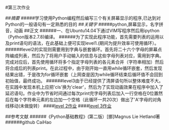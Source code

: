 ﻿#第三次作业


##_摘要_
#####学习使用Python编程然后编写三个有关屏幕显示的程序,已达到对Python的一般语句有一定熟悉的目的
##_关键字_
#####python,屏幕显示，名字拼音，动画
##正文
######一、在Ubuntu14.04下通过VIM写程序然后用ipython（Python版本2.7.8)编译。
######为了实现此程序功能，首先需要列表的运用以及print语句的语法，在此基础上便可实现level1.(期间为提升效率可使用循环）。
######level2的实现则需要用到字典与嵌套循环。首先将二十六个字母的屏幕点阵编成列表，然后为了将用户手动输入的信息与这些字母列表对应，需用到字典。完成对应后，首先使用循环将多个指定字母列表的各元素合并（字符串相加）然后将合成后的列表print。在此过程中，由于刚开始一直用while循环嵌套，然后发现结果出错，于是改为for循环嵌套（上网查是因为while循环结束后循环值不会回到初始值，最终成功。
######level3由于已经提供了清屏语句所以整体难度不大。在实践中发现本机上应把'cls'换为'clear'，然后为了实现动画效果在程序中加入了延迟语句。作业中为节省时间通过每次print完字母列表后加入一行空格在0位置然后在每个字符串元素的左边加一个空格（此循环一共20次）做出了'A'字母的对角线移动(未做旋转）
####[level 2作业](https://github.com/qqyyff/computationalphysics_N2013301020031/blob/master/004.py)
####[level 3作业](https://github.com/qqyyff/computationalphysics_N2013301020031/blob/master/cp2.py)

##参考文献
######《Python基础教程》(第二版）[挪]Magnus Lie Hetland著
######github CaiHao 



